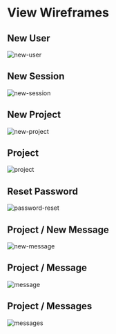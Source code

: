 # View Wireframes

## New User
![new-user]

## New Session
![new-session]

## New Project
![new-project]

## Project
![project]

## Reset Password
![password-reset]

## Project / New Message
![new-message]

## Project / Message
![message]

## Project / Messages
![messages]

[new-user]: ./wireframes/Sign_Up_Block_React_Component.png
[new-session]: ./wireframes/Login_Page.png
[new-project]: ./wireframes/New_Project.png
[project]: ./wireframes/Project_Landing_Page.png
[password-reset]: ./wireframes/Reset_Password_Page.png
[new-message]: ./wireframes/New_Message_Page.png
[message]: ./wireframes/Message_Show.png
[messages]: ./wireframes/Message_Board_Show.png
